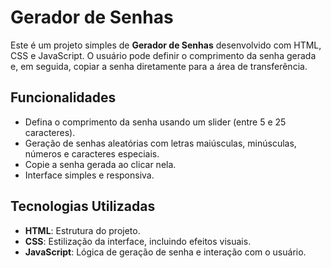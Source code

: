 # Gerador de Senhas

Este é um projeto simples de **Gerador de Senhas** desenvolvido com HTML, CSS e JavaScript. O usuário pode definir o comprimento da senha gerada e, em seguida, copiar a senha diretamente para a área de transferência.

## Funcionalidades

- Defina o comprimento da senha usando um slider (entre 5 e 25 caracteres).
- Geração de senhas aleatórias com letras maiúsculas, minúsculas, números e caracteres especiais.
- Copie a senha gerada ao clicar nela.
- Interface simples e responsiva.

## Tecnologias Utilizadas

- **HTML**: Estrutura do projeto.
- **CSS**: Estilização da interface, incluindo efeitos visuais.
- **JavaScript**: Lógica de geração de senha e interação com o usuário.
